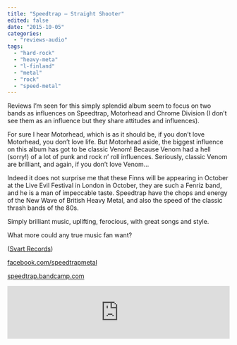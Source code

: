 ```yaml
---
title: "Speedtrap – Straight Shooter"
edited: false
date: "2015-10-05"
categories:
  - "reviews-audio"
tags:
  - "hard-rock"
  - "heavy-meta"
  - "l-finland"
  - "metal"
  - "rock"
  - "speed-metal"
---
```


Reviews I’m seen for this simply splendid album seem to focus on two bands as influences on Speedtrap, Motorhead and Chrome Division (I don’t see them as an influence but they share attitudes and influences).

For sure I hear Motorhead, which is as it should be, if you don’t love Motorhead, you don’t love life. But Motorhead aside, the biggest influence on this album has got to be classic Venom! Because Venom had a hell (sorry!) of a lot of punk and rock n’ roll influences. Seriously, classic Venom are brilliant, and again, if you don’t love Venom…

Indeed it does not surprise me that these Finns will be appearing in October at the Live Evil Festival in London in October, they are such a Fenriz band, and he is a man of impeccable taste. Speedtrap have the chops and energy of the New Wave of British Heavy Metal, and also the speed of the classic thrash bands of the 80s.

Simply brilliant music, uplifting, ferocious, with great songs and style.

What more could any true music fan want?

([Svart Records](http://www.svartrecords.com/))

[facebook.com/speedtrapmetal](http://www.facebook.com/speedtrapmetal)

[speedtrap.bandcamp.com](http://speedtrap.bandcamp.com)

<iframe style="border: 0; width: 100%; height: 120px;" src="https://bandcamp.com/EmbeddedPlayer/album=107409774/size=large/bgcol=ffffff/linkcol=0687f5/tracklist=false/artwork=small/transparent=true/" width="300" height="150" seamless=""><a href="http://speedtrap.bandcamp.com/album/straight-shooter">Straight Shooter by Speedtrap</a></iframe>
